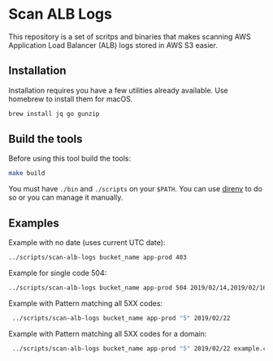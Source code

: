 # Scan ALB Logs

This repository is a set of scritps and binaries that makes scanning AWS Application Load Balancer (ALB) logs stored in
AWS S3 easier.

## Installation

Installation requires you have a few utilities already available. Use homebrew to install them for macOS.

```sh
brew install jq go gunzip
```

## Build the tools

Before using this tool build the tools:

```sh
make build
```

You must have `./bin` and `./scripts` on your `$PATH`. You can use [direnv](https://direnv.net/) to do so or you can manage it manually.

## Examples

Example with no date (uses current UTC date):

```sh
../scripts/scan-alb-logs bucket_name app-prod 403
```

Example for single code 504:

```sh
../scripts/scan-alb-logs bucket_name app-prod 504 2019/02/14,2019/02/16
```

Example with Pattern matching all 5XX codes:

```sh
 ../scripts/scan-alb-logs bucket_name app-prod "5" 2019/02/22
```

Example with Pattern matching all 5XX codes for a domain:

```sh
 ../scripts/scan-alb-logs bucket_name app-prod "5" 2019/02/22 example.com
```
